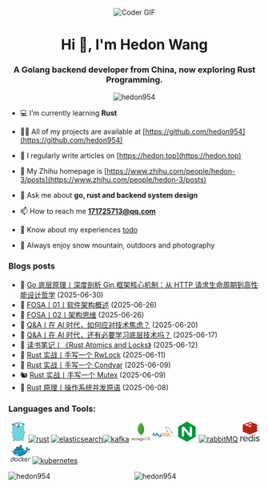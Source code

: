 <p align="center"><img  src="https://media.giphy.com/media/SWoSkN6DxTszqIKEqv/giphy.gif" alt="Coder GIF" width="500"></p>

<h1 align="center">Hi 👋, I'm Hedon Wang</h1>
<h3 align="center">A Golang backend developer from China, now exploring Rust Programming.</h3>

<p align="center"> <img src="https://komarev.com/ghpvc/?username=hedon954&label=Profile%20views&color=0e75b6&style=flat" alt="hedon954" /> </p>

- :computer: I’m currently learning **Rust**

- 👨‍💻 All of my projects are available at [https://github.com/hedon954](https://github.com/hedon954)

- 📝 I regularly write articles on [https://hedon.top](https://hedon.top)
  
- 🍞 My Zhihu homepage is [https://www.zhihu.com/people/hedon-3/posts](https://www.zhihu.com/people/hedon-3/posts)

- 💬 Ask me about **go, rust and backend system design**

- 📫 How to reach me **171725713@qq.com**

- 📄 Know about my experiences [todo](todo)

- :mount_fuji: Always enjoy snow mountain, outdoors and photography

### Blogs posts

<!-- BLOG-POST-LIST:START -->
 - 🎃 [Go 底层原理丨深度剖析 Gin 框架核心机制：从 HTTP 请求生命周期到高性能设计哲学](https://hedon.top/2025/06/30/go-gin/) (2025-06-30)
 - 🐌 [FOSA丨01丨软件架构概述](https://hedon.top/2025/06/26/fosa-ch1/) (2025-06-26)
 - 🦁 [FOSA丨02丨架构思维](https://hedon.top/2025/06/26/fosa-ch2/) (2025-06-26)
 - 🍯 [Q&amp;A丨在 AI 时代，如何应对技术焦虑？](https://hedon.top/2025/06/21/qa-how-to-deal-with-tech-anxiety-in-ai-era/) (2025-06-20)
 - 🍭 [Q&amp;A丨在 AI 时代，还有必要学习底层技术吗？](https://hedon.top/2025/06/17/qa-should-learn-underlying-principles-in-ai-era/) (2025-06-17)
 - 🤯 [读书笔记丨《Rust Atomics and Locks》](https://hedon.top/2025/06/12/note-rust-atomics-and-locks/) (2025-06-12)
 - 🍄 [Rust 实战丨手写一个 RwLock](https://hedon.top/2025/06/11/rust-action-rwlock/) (2025-06-11)
 - 🐧 [Rust 实战丨手写一个 Condvar](https://hedon.top/2025/06/09/rust-action-condvar/) (2025-06-09)
 - 🐿️ [Rust 实战丨手写一个 Mutex](https://hedon.top/2025/06/09/rust-action-mutex/) (2025-06-09)
 - 🍯 [Rust 原理丨操作系统并发原语](https://hedon.top/2025/06/08/rust-os-primitives/) (2025-06-08)<!-- BLOG-POST-LIST:END -->

<h3 align="left">Languages and Tools:</h3>
<p align="left">  

<a href="https://golang.org" target="_blank" rel="noreferrer"> <img src="https://raw.githubusercontent.com/devicons/devicon/master/icons/go/go-original.svg" alt="go" width="40" height="40"/></a><a href="https://www.rust-lang.org" target="_blank" rel="noreferrer"><img src="https://www.rust-lang.org/static/images/rust-logo-blk.svg" alt="rust" width="40" height="40"/></a>&nbsp;<a href="https://www.elastic.co" target="_blank" rel="noreferrer"><img src="https://www.vectorlogo.zone/logos/elastic/elastic-icon.svg" alt="elasticsearch" width="40" height="40"/></a><a href="https://kafka.apache.org/" target="_blank" rel="noreferrer"><img src="https://www.vectorlogo.zone/logos/apache_kafka/apache_kafka-icon.svg" alt="kafka" width="40" height="40"/></a>&nbsp;<a href="https://www.mongodb.com/" target="_blank" rel="noreferrer"><img src="https://raw.githubusercontent.com/devicons/devicon/master/icons/mongodb/mongodb-original-wordmark.svg" alt="mongodb" width="40" height="40"/></a>&nbsp;<a href="https://www.mysql.com/" target="_blank" rel="noreferrer"><img src="https://raw.githubusercontent.com/devicons/devicon/master/icons/mysql/mysql-original-wordmark.svg" alt="mysql" width="40" height="40"/></a>&nbsp;&nbsp;<a href="https://www.nginx.com" target="_blank" rel="noreferrer"><img src="https://raw.githubusercontent.com/devicons/devicon/master/icons/nginx/nginx-original.svg" alt="nginx" width="40" height="40"/></a>&nbsp;<a href="https://www.rabbitmq.com" target="_blank" rel="noreferrer"><img src="https://www.vectorlogo.zone/logos/rabbitmq/rabbitmq-icon.svg" alt="rabbitMQ" width="40" height="40"/></a>&nbsp;<a href="https://redis.io" target="_blank" rel="noreferrer"><img src="https://raw.githubusercontent.com/devicons/devicon/master/icons/redis/redis-original-wordmark.svg" alt="redis" width="40" height="40"/></a>&nbsp;<a href="https://www.docker.com/" target="_blank" rel="noreferrer"><img src="https://raw.githubusercontent.com/devicons/devicon/master/icons/docker/docker-original-wordmark.svg" alt="docker" width="40" height="40"/></a>&nbsp;<a href="https://kubernetes.io" target="_blank" rel="noreferrer"><img src="https://www.vectorlogo.zone/logos/kubernetes/kubernetes-icon.svg" alt="kubernetes" width="40" height="40"/></a> 
<br>
<p><img align="left" width="50%" height="200" src="https://github-readme-stats.vercel.app/api?username=hedon954&show_icons=true&locale=en&orgs=hedon-rust-road,hedon-go-road" alt="hedon954" /></p><p><img align="left" width="30%" height="200" src="https://github-readme-stats.vercel.app/api/top-langs?username=hedon954&show_icons=true&locale=en&layout=compact&hide=html,javascript,css&orgs=hedon-rust-road,hedon-go-road" alt="hedon954" /></p>


